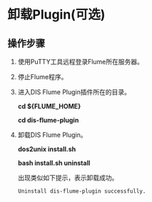 # 卸载Plugin\(可选\)<a name="dgc_01_0232"></a>

## 操作步骤<a name="zh-cn_topic_0120206062_s532b45faacb147a4adbafdbe092376ef"></a>

1.  使用PuTTY工具远程登录Flume所在服务器。
2.  停止Flume程序。
3.  进入DIS Flume Plugin插件所在的目录。

    **cd $\{FLUME\_HOME\}**

    **cd dis-flume-plugin**

4.  卸载DIS Flume Plugin。

    **dos2unix install.sh**

    **bash install.sh uninstall**

    出现类似如下提示，表示卸载成功。

    ```
    Uninstall dis-flume-plugin successfully.
    ```



